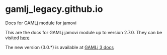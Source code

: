 # gamlj_legacy.github.io
Docs for GAMLj module for jamovi

This are the docs for GAMLj jamovi module up to version 2.7.0. They can be visited [here]( https://mcfanda.github.io/gamlj_legacy.github.io/)

The new version (3.0.*) is available at [GAMLj 3 docs](https://gamlj.github.io/)
